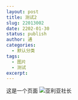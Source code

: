 ```yaml
---
layout: post
title: 测试2
slug: 22013002
date: 2202-01-30
status: publish
author: 通
categories: 
  - 默认分类
tags: 
  - 图片
  - 测试
excerpt: 
---
```


这是一个页面
![亚利亚社长](https://cdn.jsdelivr.net/gh/shuiwudengli/images@master/WELCOME-TO-NEO_VENEZIA_75976932.53kfegdaio40.jpg)
